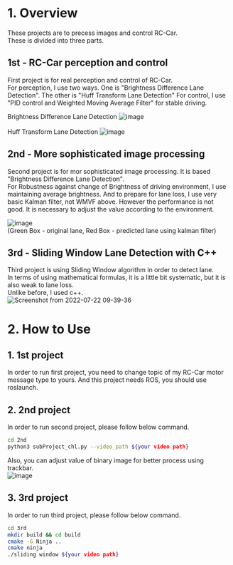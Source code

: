 # 1. Overview
These projects are to precess images and control RC-Car.  
These is divided into three parts.  

## 1st - RC-Car perception and control
First project is for real perception and control of RC-Car.  
For perception, I use two ways. One is "Brightness Difference Lane Detection". The other is "Huff Transform Lane Detection"
For control, I use "PID control and Weighted Moving Average Filter" for stable driving.  

Brightness Difference Lane Detection
![image](https://user-images.githubusercontent.com/58837749/184784217-519109ea-05ce-4f5d-8e8d-1afc005f9bb9.png)  
<br>
Huff Transform Lane Detection
![image](https://user-images.githubusercontent.com/58837749/184784554-b62e7348-7a87-44a4-a792-76ec81773da5.png)



## 2nd - More sophisticated image processing
Second project is for mor sophisticated image processing. It is based "Brightness Difference Lane Detection".  
For Robustness against change of Brightness of driving environment, I use maintaining average brightness. And to prepare for lane loss, I use very basic Kalman filter, not WMVF above. However the performance is not good. It is necessary to adjust the value according to the environment.  

![image](https://user-images.githubusercontent.com/58837749/184783881-2eccbf1a-9a7f-4f65-a53e-1baa1ad652b8.png)  
(Green Box - original lane, Red Box - predicted lane using kalman filter)


## 3rd - Sliding Window Lane Detection with C++
Third project is using Sliding Window algorithm in order to detect lane.  
In terms of using mathematical formulas, it is a little bit systematic, but it is also weak to lane loss.  
Unlike before, I used c++.  
![Screenshot from 2022-07-22 09-39-36](https://user-images.githubusercontent.com/58837749/184784002-c265faf8-65fb-4031-bd6d-c6c8bf869239.png)

# 2. How to Use
## 1. 1st project
In order to run first project, you need to change topic of my RC-Car motor message type to yours. And this project needs ROS, you should use roslaunch.  

## 2. 2nd project
In order to run second project, please follow below command.
```bash
cd 2nd
python3 subProject_chl.py --video_path ${your video path}
```
Also, you can adjust value of binary image for better process using trackbar.  
![image](https://user-images.githubusercontent.com/58837749/184784310-a1e984c5-eed8-444f-bedc-5980a192a209.png)

## 3. 3rd project
In order to run third project, please follow below command.  

```bash
cd 3rd
mkdir build && cd build
cmake -G Ninja ..
cmake ninja
./sliding window ${your video path}
```

